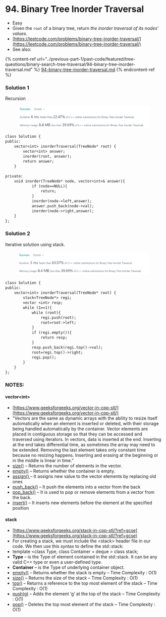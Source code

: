 # 94. Binary Tree Inorder Traversal

* Easy
* Given the `root` of a binary tree, return _the inorder traversal of its nodes' values_.
* [https://leetcode.com/problems/binary-tree-inorder-traversal/](https://leetcode.com/problems/binary-tree-inorder-traversal/)
* See also:

{% content-ref url="../previous-part-1/past-code/featured/tree-questions/binary-search-tree-traversal/94-binary-tree-inorder-traversal.md" %}
[94-binary-tree-inorder-traversal.md](../previous-part-1/past-code/featured/tree-questions/binary-search-tree-traversal/94-binary-tree-inorder-traversal.md)
{% endcontent-ref %}

### Solution 1

Recursion

<figure><img src="../.gitbook/assets/image (50).png" alt=""><figcaption></figcaption></figure>

```markup
class Solution {
public:
    vector<int> inorderTraversal(TreeNode* root) {
        vector<int> answer;
        inorder(root, answer);
        return answer;
    }
    
private: 
    void inorder(TreeNode* node, vector<int>& answer){
            if (node==NULL){
                return;
            }
            inorder(node->left,answer);
            answer.push_back(node->val);
            inorder(node->right,answer);
    }
};
```

### Solution 2

Iterative solution using stack.

<figure><img src="../.gitbook/assets/image (26).png" alt=""><figcaption></figcaption></figure>

```
class Solution {
public:
    vector<int> inorderTraversal(TreeNode* root) {
        stack<TreeNode*> regi;
        vector <int> resp;
        while (1==1){
            while (root){
                regi.push(root);
                root=root->left;
            }
            if (regi.empty()){
                return resp;
            }
            resp.push_back(regi.top()->val);
            root=regi.top()->right;
            regi.pop();
        }
    }
};
```

### NOTES:

#### vector\<int>

* [https://www.geeksforgeeks.org/vector-in-cpp-stl/](https://www.geeksforgeeks.org/vector-in-cpp-stl/)
* "Vectors are the same as dynamic arrays with the ability to resize itself automatically when an element is inserted or deleted, with their storage being handled automatically by the container. Vector elements are placed in contiguous storage so that they can be accessed and traversed using iterators. In vectors, data is inserted at the end. Inserting at the end takes differential time, as sometimes the array may need to be extended. Removing the last element takes only constant time because no resizing happens. Inserting and erasing at the beginning or in the middle is linear in time."
* [size()](https://www.geeksforgeeks.org/vectorempty-vectorsize-c-stl/) – Returns the number of elements in the vector.
* [empty()](https://www.geeksforgeeks.org/vectorempty-vectorsize-c-stl/) – Returns whether the container is empty.
* [assign() ](https://www.geeksforgeeks.org/vector-assign-in-c-stl/)– It assigns new value to the vector elements by replacing old ones
* [push\_back()](https://www.geeksforgeeks.org/vectorpush\_back-vectorpop\_back-c-stl/) – It push the elements into a vector from the back
* [pop\_back()](https://www.geeksforgeeks.org/vectorpush\_back-vectorpop\_back-c-stl/) – It is used to pop or remove elements from a vector from the back.
* [insert()](https://www.geeksforgeeks.org/vector-insert-function-in-c-stl/) – It inserts new elements before the element at the specified position

#### stack&#x20;

* [https://www.geeksforgeeks.org/stack-in-cpp-stl/?ref=gcse](https://www.geeksforgeeks.org/stack-in-cpp-stl/?ref=gcse)
* For creating  a stack, we must include the \<stack> header file in our code. We then use this syntax to define the std::stack:
* template \<class Type, class Container = deque > class stack;
* **Type** – is the Type of element contained in the std::stack. It can be any valid C++ type or even a user-defined type.
* **Container** – is the Type of underlying container object.
* [empty()](https://www.geeksforgeeks.org/stack-empty-and-stack-size-in-c-stl/) – Returns whether the stack is empty – Time Complexity : O(1)&#x20;
* [size()](https://www.geeksforgeeks.org/stack-empty-and-stack-size-in-c-stl/) – Returns the size of the stack – Time Complexity : O(1)&#x20;
* [top()](https://www.geeksforgeeks.org/stack-top-c-stl/) – Returns a reference to the top most element of the stack – Time Complexity : O(1)&#x20;
* [push(g)](https://www.geeksforgeeks.org/stack-push-and-pop-in-c-stl/) – Adds the element ‘g’ at the top of the stack – Time Complexity : O(1)&#x20;
* [pop()](https://www.geeksforgeeks.org/stack-push-and-pop-in-c-stl/) – Deletes the top most element of the stack – Time Complexity : O(1)&#x20;
